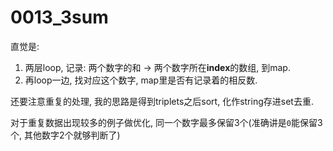 # 0013_3sum

直觉是:

1. 两层loop, 记录: 两个数字的和 -> 两个数字所在**index**的数组, 到map.
2. 再loop一边, 找对应这个数字, map里是否有记录着的相反数.

还要注意重复的处理, 我的思路是得到triplets之后sort, 化作string存进set去重.

对于重复数据出现较多的例子做优化, 同一个数字最多保留3个(准确讲是`0`能保留3个, 其他数字2个就够判断了)
